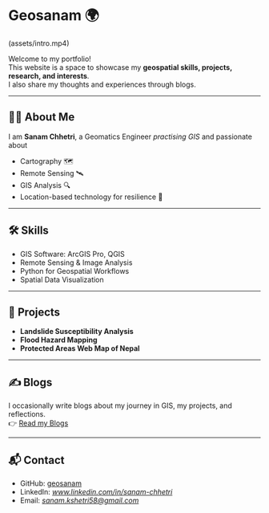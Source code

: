 # Geosanam 🌍

(assets/intro.mp4)

Welcome to my portfolio!  
This website is a space to showcase my **geospatial skills, projects, research, and interests**.  
I also share my thoughts and experiences through blogs.  

---

## 👨‍💻 About Me
I am **Sanam Chhetri**, a Geomatics Engineer *practising GIS* and passionate about  
- Cartography 🗺️  
- Remote Sensing 🛰️  
- GIS Analysis 🔍  
- Location-based technology for resilience 🌱  

---

## 🛠️ Skills
- GIS Software: ArcGIS Pro, QGIS  
- Remote Sensing & Image Analysis  
- Python for Geospatial Workflows  
- Spatial Data Visualization  

---

## 📂 Projects
- **Landslide Susceptibility Analysis**  
- **Flood Hazard Mapping**  
- **Protected Areas Web Map of Nepal**  

---

## ✍️ Blogs
I occasionally write blogs about my journey in GIS, my projects, and reflections.  
👉 [Read my Blogs](https://geosanam.github.io/blogs/)

---

## 📬 Contact
- GitHub: [geosanam](https://github.com/geosanam)  
- LinkedIn: *www.linkedin.com/in/sanam-chhetri*  
- Email: *sanam.kshetri58@gmail.com*  
